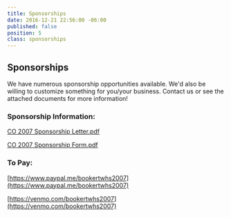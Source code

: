 ```yaml
---
title: Sponsorships
date: 2016-12-21 22:56:00 -06:00
published: false
position: 5
class: sponsorships
---
```


## Sponsorships

We have numerous sponsorship opportunities available. We'd also be willing to customize something for you/your business. Contact us or see the attached documents for more information!

### Sponsorship Information:
[CO 2007 Sponsorship Letter.pdf](/uploads/CO%202007%20Sponsorship%20Letter.pdf)

[CO 2007 Sponsorship Form.pdf](/uploads/CO%202007%20Sponsorship%20Form.pdf)

### To Pay:
[https://www.paypal.me/bookertwhs2007](https://www.paypal.me/bookertwhs2007)

[https://venmo.com/bookertwhs2007](https://venmo.com/bookertwhs2007)